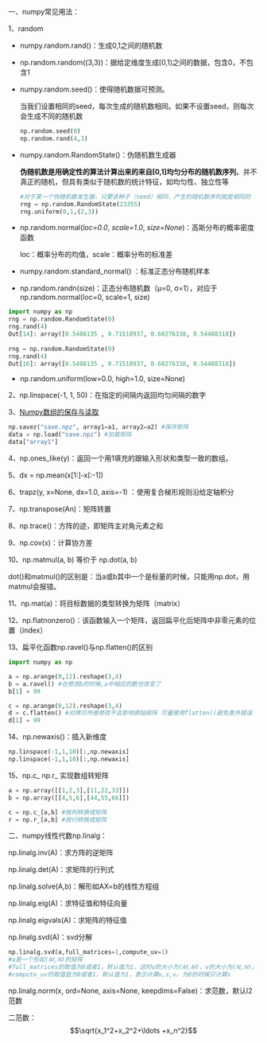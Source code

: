 一、numpy常见用法：

1、random

- numpy.random.rand()：生成0,1之间的随机数

- np.random.random((3,3))：据给定维度生成[0,1)之间的数据，包含0，不包含1

- numpy.random.seed()：使得随机数据可预测。

  当我们设置相同的seed，每次生成的随机数相同。如果不设置seed，则每次会生成不同的随机数

  ```python
  np.random.seed(0)
  np.random.rand(4,3)
  ```

- numpy.random.RandomState()：伪随机数生成器

  **伪随机数是用确定性的算法计算出来的来自[0,1]均匀分布的随机数序列**。并不真正的随机，但具有类似于随机数的统计特征，如均匀性、独立性等

  ```python
  #对于某一个伪随机数发生器，只要该种子（seed）相同，产生的随机数序列就是相同的
  rng = np.random.RandomState(23355)
  rng.uniform(0,1,(2,3))
  ```

- np.random.normal(*loc=0.0*, *scale=1.0*, *size=None*)：高斯分布的概率密度函数

  loc：概率分布的均值，scale：概率分布的标准差

- numpy.random.standard_normal() ：标准正态分布随机样本

- np.random.randn(size)：正态分布随机数（μ=0, σ=1），对应于np.random.normal(loc=0, scale=1, size)

```python
import numpy as np
rng = np.random.RandomState(0)
rng.rand(4)
Out[14]: array([0.5488135 , 0.71518937, 0.60276338, 0.54488318])
    
rng = np.random.RandomState(0)
rng.rand(4)
Out[16]: array([0.5488135 , 0.71518937, 0.60276338, 0.54488318])
```

- np.random.uniform(low=0.0, high=1.0, size=None)

2、np.linspace(-1, 1, 50)：在指定的间隔内返回均匀间隔的数字

3、[Numpy数组的保存与读取](https://www.cnblogs.com/mfryf/p/9018325.html)

```python
np.savez("save.npz", array1=a1, array2=a2) #保存矩阵
data = np.load("save.npz") #加载矩阵
data["array1"]
```

4、np.ones_like(y)：返回一个用1填充的跟输入形状和类型一致的数组。

5、dx = np.mean(x[1:]-x[:-1])

6、trapz(y, x=None, dx=1.0, axis=-1) ：使用复合梯形规则沿给定轴积分

7、np.transpose(An)：矩阵转置

8、np.trace()：方阵的迹，即矩阵主对角元素之和

9、np.cov(x)：计算协方差

10、np.matmul(a, b) 等价于 np.dot(a, b) 

​      dot()和matmul()的区别是：当a或b其中一个是标量的时候，只能用np.dot，用matmul会报错。 

11、np.mat(a)：将目标数据的类型转换为矩阵（matrix）

12、np.flatnonzero()：该函数输入一个矩阵，返回扁平化后矩阵中非零元素的位置（index）

13、扁平化函数np.ravel()与np.flatten()的区别

```python
import numpy as np

a = np.arange(0,12).reshape(3,4)
b = a.ravel() #在修改b的时候,a中相应的数也改变了
b[1] = 99

c = np.arange(0,12).reshape(3,4)
d = c.flatten() #对拷贝所做修改不会影响原始矩阵 尽量使用flatten()避免意外错误
d[1] = 99
```

14、np.newaxis()：插入新维度

```python
np.linspace(-1,1,10)[:,np.newaxis]
np.linspace(-1,1,10)[:,np.newaxis]
```

15、np.c_ np.r_ 实现数组转矩阵

```python
a = np.array([[1,2,3],[11,22,33]])
b = np.array([[4,5,6],[44,55,66]])

c = np.c_[a,b] #按列转换成矩阵
r = np.r_[a,b] #按行转换成矩阵
```

二、numpy线性代数np.linalg：

np.linalg.inv(A)：求方阵的逆矩阵

np.linalg.det(A)：求矩阵的行列式

np.linalg.solve(A,b)：解形如AX=b的线性方程组

np.linalg.eig(A)：求特征值和特征向量

np.linalg.eigvals(A)：求矩阵的特征值

np.linalg.svd(A)：svd分解

```python
np.linalg.svd(a,full_matrices=1,compute_uv=1)
#a是一个形如(𝑀,𝑁)的矩阵
#full_matrices的取值为0或者1，默认值为1，这时u的大小为(𝑀,𝑀)，v的大小为(𝑁,𝑁)。否则u的大小为(𝑀,𝐾)，v的大小为(𝐾,𝑁),𝐾=𝑚𝑖𝑛(𝑀,𝑁) 
#compute_uv的取值是为0或者1，默认值为1，表示计算u,s,v。为0的时候只计算s
```

np.linalg.norm(x, ord=None, axis=None, keepdims=False)：求范数，默认l2范数

二范数：$$\sqrt{x_1^2+x_2^2+\ldots +x_n^2}$$



